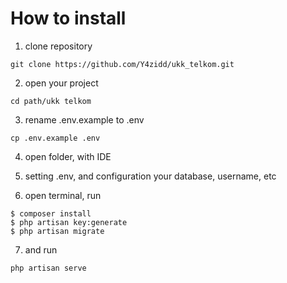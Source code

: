 # How to install

1. clone repository
```
git clone https://github.com/Y4zidd/ukk_telkom.git
```

2. open your project
```
cd path/ukk telkom
```

3. rename .env.example to .env
```
cp .env.example .env
```

4. open folder, with IDE

5. setting .env, and configuration your database, username, etc

6. open terminal, run
```
$ composer install
$ php artisan key:generate
$ php artisan migrate
```

7. and run
```
php artisan serve
```
